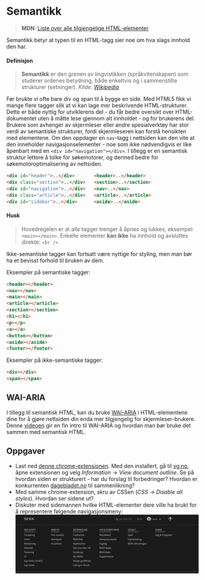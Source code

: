 # Semantikk

> **MDN**: [Liste over alle tilgjengelige HTML-elementer](https://developer.mozilla.org/en/docs/Web/HTML/Element)

Semantikk betyr at typen til en HTML-tagg sier noe om hva slags innhold den har.

#### Definisjon
> **Semantikk** er den grenen av lingvistikken (språkvitenskapen) som studerer ordenes betydning, både enkeltvis og i sammenstilte strukturer (setninger).
*Kilde: [Wikipedia](https://no.wikipedia.org/wiki/Semantikk)*

Før brukte vi ofte bare div og span til å bygge en side. Med HTML5 fikk vi mange flere tagger slik at vi kan lage mer beskrivende HTML-strukturer. Dette er både nyttig for utviklerens del - du får bedre oversikt over HTML-dokumentet uten å måtte lese gjennom alt innholdet - og for brukerens del. Brukere som avhenger av skjermleser eller andre spesialverktøy har stor verdi av semantiske strukturer, fordi skjermleseren kan forstå hensikten med elementene. Om den oppdager en `nav`-tagg i nettsiden kan den vite at den inneholder navigasjonselementer - noe som ikke nødvendigvis er like åpenbart med en `<div id="navigation"></div>`. I tillegg er en semantisk struktur lettere å tolke for søkemotorer, og dermed bedre for søkemotoroptimalisering av nettsiden.

```html
<div id="header">..</div>       <header>..</header>
<div class="section">..</div>   <section>..</section>
<div id="navigation">..</div>   <nav>..</nav>
<div class="article">..</div>   <article>..</article>
<div id="sidebar">..</div>      <aside>..</aside>
```

#### Husk
> Hovedregelen er at alle tagger trenger å åpnes og lukkes, eksempel: `<main></main>`. Enkelte elementer **kan ikke** ha innhold og avsluttes direkte: `<br />`

Ikke-semantiske tagger kan fortsatt være nyttige for styling, men man bør ha et bevisst forhold til bruken av dem.

Eksempler på semantiske tagger:
```html
<header></header>
<nav></nav>
<main></main>
<article></article>
<section></section>
<h1></h1>
<p></p>
<a></a>
<button></button>
<aside></aside>
<footer></footer>
```

Eksempler på ikke-semantiske tagger:
```html
<div></div>
<span></span>
```

## WAI-ARIA
I tillegg til semantisk HTML, kan du bruke [WAI-ARIA](https://en.wikipedia.org/wiki/WAI-ARIA) i HTML-elementene dine for å gjøre nettsiden din enda mer tilgjengelig for skjermleser-brukere. Denne [videoen](https://egghead.io/lessons/html-5-intro-to-aria) gir en fin intro til WAI-ARIA og hvordan man bør bruke det sammen med semantisk HTML.

## Oppgaver
* Last ned [denne chrome-extensionen](https://chrome.google.com/webstore/detail/web-developer/bfbameneiokkgbdmiekhjnmfkcnldhhm?hl=no). Med den installert, gå til [vg.no](vg.no), åpne extensionen og velg *Information* &rarr; *View document outline*. Se på hvordan siden er strukturert - har du forslag til forbedringer? Hvordan er konkurrenten [dagebladet.no](dagbladet.no) til sammenlikning?
* Med samme chrome-extension, skru av CSSen (_CSS_ &rarr; _Disable all styles_). Hvordan ser sidene ut?
* Diskuter med sidemannen hvilke HTML-elementer dere ville ha brukt for å representere følgende navigasjonsmeny:
![Navigasjonsmeny på forside.bekk.no](../resources/nav-html.png)
